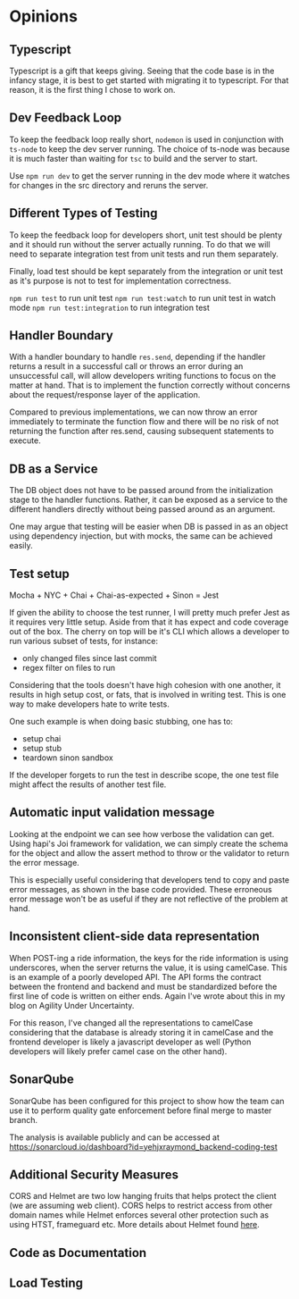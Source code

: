 # Opinions

## Typescript

Typescript is a gift that keeps giving. Seeing that the code base is in the infancy stage, it is best to get started with migrating it to typescript. For that reason, it is the first thing I chose to work on.

## Dev Feedback Loop

To keep the feedback loop really short, `nodemon` is used in conjunction with `ts-node` to keep the dev server running. The choice of ts-node was because it is much faster than waiting for `tsc` to build and the server to start.

Use `npm run dev` to get the server running in the dev mode where it watches for changes in the src directory and reruns the server.

## Different Types of Testing

To keep the feedback loop for developers short, unit test should be plenty and it should run without the server actually running. To do that we will need to separate integration test from unit tests and run them separately.

Finally, load test should be kept separately from the integration or unit test as it's purpose is not to test for implementation correctness.

`npm run test` to run unit test
`npm run test:watch` to run unit test in watch mode
`npm run test:integration` to run integration test

## Handler Boundary

With a handler boundary to handle `res.send`, depending if the handler returns a result in a successful call or throws an error during an unsuccessful call, will allow developers writing functions to focus on the matter at hand. That is to implement the function correctly without concerns about the request/response layer of the application.

Compared to previous implementations, we can now throw an error immediately to terminate the function flow and there will be no risk of not returning the function after res.send, causing subsequent statements to execute.

## DB as a Service

The DB object does not have to be passed around from the initialization stage to the handler functions. Rather, it can be exposed as a service to the different handlers directly without being passed around as an argument.

One may argue that testing will be easier when DB is passed in as an object using dependency injection, but with mocks, the same can be achieved easily.

## Test setup

Mocha + NYC + Chai + Chai-as-expected + Sinon = Jest

If given the ability to choose the test runner, I will pretty much prefer Jest as it requires very little setup. Aside from that it has expect and code coverage out of the box. The cherry on top will be it's CLI which allows a developer to run various subset of tests, for instance:

- only changed files since last commit
- regex filter on files to run

Considering that the tools doesn't have high cohesion with one another, it results in high setup cost, or fats, that is involved in writing test. This is one way to make developers hate to write tests.

One such example is when doing basic stubbing, one has to:

- setup chai
- setup stub
- teardown sinon sandbox

If the developer forgets to run the test in describe scope, the one test file might affect the results of another test file.

## Automatic input validation message

Looking at the endpoint we can see how verbose the validation can get. Using hapi's Joi framework for validation, we can simply create the schema for the object and allow the assert method to throw or the validator to return the error message.

This is especially useful considering that developers tend to copy and paste error messages, as shown in the base code provided. These erroneous error message won't be as useful if they are not reflective of the problem at hand.

## Inconsistent client-side data representation

When POST-ing a ride information, the keys for the ride information is using underscores, when the server returns the value, it is using camelCase. This is an example of a poorly developed API. The API forms the contract between the frontend and backend and must be standardized before the first line of code is written on either ends. Again I've wrote about this in my blog on Agility Under Uncertainty.

For this reason, I've changed all the representations to camelCase considering that the database is already storing it in camelCase and the frontend developer is likely a javascript developer as well (Python developers will likely prefer camel case on the other hand).

## SonarQube

SonarQube has been configured for this project to show how the team can use it to perform quality gate enforcement before final merge to master branch.

The analysis is available publicly and can be accessed at https://sonarcloud.io/dashboard?id=yehjxraymond_backend-coding-test

## Additional Security Measures

CORS and Helmet are two low hanging fruits that helps protect the client (we are assuming web client). CORS helps to restrict access from other domain names while Helmet enforces several other protection such as using HTST, frameguard etc. More details about Helmet found [here](https://helmetjs.github.io/).

## Code as Documentation

## Load Testing
